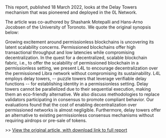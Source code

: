 
This report, published 18 March 2022, looks at the Delay Towers mechanism that was pioneered and deployed in the 0L Network.




The article was co-authored by Shashank Motepalli and Hans-Arno Jocobsen of the University of Toronoto. We quote the original synopsis below:




Growing excitement around permissionless blockchains is uncovering its latent scalability concerns. Permissioned blockchains offer high transactional throughput and low latencies while compromising decentralization. In the quest for a decentralized, scalable blockchain fabric, i.e., to offer the scalability of permissioned blockchain in a permissionless setting, we present L4L to encourage decentralization over the permissioned Libra network without compromising its sustainability. L4L employs delay towers, -- puzzle towers that leverage verifiable delay functions -- for establishing identity in a permissionless setting. Delay towers cannot be parallelized due to their sequential execution, making them an eco-friendly alternative. We also discuss methodologies to replace validators participating in consensus to promote compliant behavior. Our evaluations found that the cost of enabling decentralization over permissioned networks is almost negligible. Furthermore, delay towers offer an alternative to existing permissionless consensus mechanisms without requiring airdrops or pre-sale of tokens.




\>\> [View the original article, with download link to full report](https://arxiv.org/abs/2203.09714)
